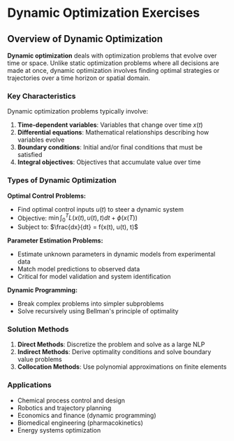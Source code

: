 # Dynamic Optimization Exercises

## Overview of Dynamic Optimization

**Dynamic optimization** deals with optimization problems that evolve over time or space. Unlike static optimization problems where all decisions are made at once, dynamic optimization involves finding optimal strategies or trajectories over a time horizon or spatial domain.

### Key Characteristics

Dynamic optimization problems typically involve:

1. **Time-dependent variables**: Variables that change over time $x(t)$
2. **Differential equations**: Mathematical relationships describing how variables evolve
3. **Boundary conditions**: Initial and/or final conditions that must be satisfied
4. **Integral objectives**: Objectives that accumulate value over time

### Types of Dynamic Optimization

**Optimal Control Problems:**
- Find optimal control inputs $u(t)$ to steer a dynamic system
- Objective: $\min \int_0^T L(x(t), u(t), t) dt + \phi(x(T))$
- Subject to: $\frac{dx}{dt} = f(x(t), u(t), t)$

**Parameter Estimation Problems:**
- Estimate unknown parameters in dynamic models from experimental data
- Match model predictions to observed data
- Critical for model validation and system identification

**Dynamic Programming:**
- Break complex problems into simpler subproblems
- Solve recursively using Bellman's principle of optimality

### Solution Methods

1. **Direct Methods**: Discretize the problem and solve as a large NLP
2. **Indirect Methods**: Derive optimality conditions and solve boundary value problems
3. **Collocation Methods**: Use polynomial approximations on finite elements

### Applications

- Chemical process control and design
- Robotics and trajectory planning  
- Economics and finance (dynamic programming)
- Biomedical engineering (pharmacokinetics)
- Energy systems optimization